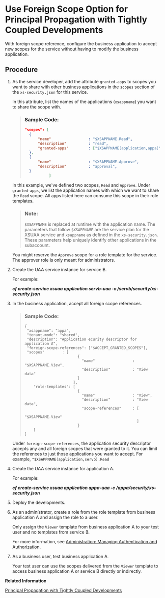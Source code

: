<!-- loio9cad9e3967b540d3bfdf140302c1ac64 -->

# Use Foreign Scope Option for Principal Propagation with Tightly Coupled Developments

With foreign scope reference, configure the business application to accept new scopes for the service without having to modify the business application.



<a name="loio9cad9e3967b540d3bfdf140302c1ac64__steps_clw_yyc_h4b"/>

## Procedure

1.  As the service developer, add the attribute `granted-apps` to scopes you want to share with other business applications in the `scopes` section of the `xs-security.json` for this service.

    In this attribute, list the names of the applications \(`xsappname`\) you want to share the scope with.

    > ### Sample Code:  
    > ```json
    > "scopes": [
    > 	{
    > 		"name"                 : "$XSAPPNAME.Read",
    > 		"description"          : "read",
    > 		"granted-apps"         : ["$XSAPPNAME(application,appa)" ] 
    > 	},	
    > 	{
    > 		"name"                 : "$XSAPPNAME.Approve",
    > 		"description"          : "approval",
    > 	}
    >            ]
    > ```

    In this example, we've defined two scopes, `Read` and `Approve`. Under `granted-apps`, we list the application names with which we want to share the `Read` scope. All apps listed here can consume this scope in their role templates.

    > ### Note:  
    > `$XSAPPNAME` is replaced at runtime with the application name. The parameters that follow `$XSAPPNAME` are the service plan for the XSUAA service and `xsappname` as defined in the `xs-security.json`. These parameters help uniquely identify other applications in the subaccount.

    You might reserve the `Approve` scope for a role template for the service. The approver role is only meant for administrators.

2.  Create the UAA service instance for service B.

    For example:

    ***cf create-service xsuaa application servb-uaa -c /servb/security/xs-security.json***

3.  In the business application, accept all foreign scope references.

    > ### Sample Code:  
    > ```
    > {
    >  "xsappname": "appa",
    >  "tenant-mode": "shared",
    >  "description": "Application ecurity descriptor for application A",
    >  "foreign-scope-references": ["$ACCEPT_GRANTED_SCOPES"],             
    >  "scopes"        : [
    >                         {
    >                           "name"                 : "$XSAPPNAME.View",
    >                           "description"          : "View data"
    >                         }
    >                       ],
    >     "role-templates": [
    >                         {
    >                           "name"                 : "View",
    >                           "description"          : "View data",
    >                           "scope-references"     : [
    >                                                         "$XSAPPNAME.View"
    >                                                    ]                                            
    >                         }
    >     ]
    > }
    > ```

    Under `foreign-scope-references`, the application security descriptor accepts any and all foreign scopes that were granted to it. You can limit the references to just those applications you want to accept. For example, `"$XSAPPNAME(application,servb).Read`

4.  Create the UAA service instance for application A.

    For example:

    ***cf create-service xsuaa application appa-uaa -c /appa/security/xs-security.json***

5.  Deploy the developments.

6.  As an adminístrator, create a role from the role template from business application A and assign the role to a user.

    Only assign the `Viewer` template from business application A to your test user and no templates from service B.

    For more information, see [Administration: Managing Authentication and Authorization](https://help.sap.com/viewer/65de2977205c403bbc107264b8eccf4b/Cloud/en-US/1ff47b2d980e43a6b2ce294352333708.html).

7.  As a business user, test business application A.

    Your test user can use the scopes delivered from the `Viewer` template to access business application A or service B directly or indirectly.


**Related Information**  


[Principal Propagation with Tightly Coupled Developments](principal-propagation-with-tightly-coupled-developments-5ad748d.md "A scenario is tightly coupled when a business application calls a service within the same subaccount in the Cloud Foundry environment. The business application calls the service with principal propagation, meaning information about the current user is carried over with the service call.")

